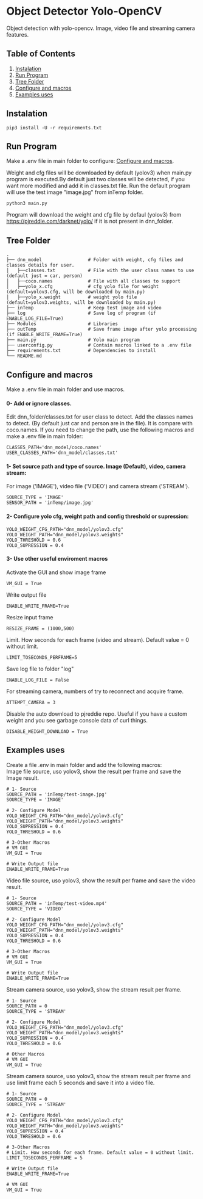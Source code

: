 # Object Detector Yolo-OpenCV

Object detection with yolo-opencv. Image, video file and streaming camera features.

## Table of Contents
1. [Instalation](#Instalation)
2. [Run Program](#run_program)
3. [Tree Folder](#tree_folder)
4. [Configure and macros](#configure)
5. [Examples uses](#examples_uses)

<a name="Instalation"></a>
## Instalation
```
pip3 install -U -r requirements.txt
```
<a name="run_program"></a>
## Run Program
Make a .env file in main folder to configure: [Configure and macros](#configure).

Weight and cfg files will be downloaded by default (yolov3) when main.py program is executed.By default just two classes will be detected, if you want more modified and add it in classes.txt file. Run the default program will use the test image "image.jpg" from inTemp folder. 
```
python3 main.py
```
Program will download the weight and cfg file by defaul (yolov3) from https://pjreddie.com/darknet/yolo/ if it is not present in dnn_folder.

<a name="tree_folder"></a>
## Tree Folder
    .
    ├── dnn_model                 # Folder with weight, cfg files and classes details for user.
    │   ├──classes.txt            # File with the user class names to use (default just = car, person)
    │   ├──coco.names             # File with all classes to support
    │   ├──yolo_x.cfg             # cfg yolo file for weight (default=yolov3.cfg, will be downloaded by main.py)
    │   ├──yolo_x.weight          # weight yolo file (default=yolov3.weights, will be downloaded by main.py)
    ├── inTemp                    # Keep test image and video
    ├── log                       # Save log of program (if ENABLE_LOG_FILE=True)
    ├── Modules                   # Libraries
    ├── outTemp                   # Save frame image after yolo processing (if ENABLE_WRITE_FRAME=True)
    ├── main.py                   # Yolo main program
    ├── userconfig.py             # Contain macros linked to a .env file
    ├── requirements.txt          # Dependencies to install 
    └── README.md

<a name="configure"></a>
## Configure and macros

Make a .env file in main folder and use macros.

#### 0- Add or ignore classes.
Edit dnn_folder/classes.txt for user class to detect. Add the classes names to detect. (By default just car and person are in the file). It is compare with coco.names. If you need to change the path, use the following macros and make a .env file in main folder:
```
CLASSES_PATH='dnn_model/coco.names'
USER_CLASSES_PATH='dnn_model/classes.txt'
```
#### 1- Set source path and type of source. Image (Default), video, camera stream:
For image ('IMAGE'), video file ('VIDEO') and camera stream ('STREAM').
```
SOURCE_TYPE = 'IMAGE'
SENSOR_PATH = 'inTemp/image.jpg'
```
#### 2- Configure yolo cfg, weight path and config threshold or supression:
```
YOLO_WEIGHT_CFG_PATH="dnn_model/yolov3.cfg"
YOLO_WEIGHT_PATH="dnn_model/yolov3.weights"
YOLO_THRESHOLD = 0.6
YOLO_SUPRESSION = 0.4
```
#### 3- Use other useful enviroment macros
Activate the GUI and show image frame
```
VM_GUI = True
```
Write output file
```
ENABLE_WRITE_FRAME=True
```
Resize input frame
```
RESIZE_FRAME = (1000,500)
```
Limit. How seconds for each frame (video and stream). Default value = 0 without limit.
```
LIMIT_TOSECONDS_PERFRAME=5
```
Save log file to folder "log"
```
ENABLE_LOG_FILE = False
```
For streaming camera, numbers of try to reconnect and acquire frame.
```
ATTEMPT_CAMERA = 3
```
Disable the auto download to pjreddie repo. Useful if you have a custom weight and you see garbage console data of curl things.
```
DISABLE_WEIGHT_DOWNLOAD = True
```
<a name="examples_uses"></a>
## Examples uses
Create a file .env in main folder and add the following macros:
\
Image file source, uso yolov3, show the result per frame and save the Image result.
```
# 1- Source
SOURCE_PATH = 'inTemp/test-image.jpg'
SOURCE_TYPE = 'IMAGE'

# 2- Configure Model
YOLO_WEIGHT_CFG_PATH="dnn_model/yolov3.cfg"
YOLO_WEIGHT_PATH="dnn_model/yolov3.weights"
YOLO_SUPRESSION = 0.4
YOLO_THRESHOLD = 0.6

# 3-Other Macros
# VM GUI
VM_GUI = True

# Write Output file
ENABLE_WRITE_FRAME=True
```
Video file source, uso yolov3, show the result per frame and save the video result.
```
# 1- Source
SOURCE_PATH = 'inTemp/test-video.mp4'
SOURCE_TYPE = 'VIDEO'

# 2- Configure Model
YOLO_WEIGHT_CFG_PATH="dnn_model/yolov3.cfg"
YOLO_WEIGHT_PATH="dnn_model/yolov3.weights"
YOLO_SUPRESSION = 0.4
YOLO_THRESHOLD = 0.6

# 3-Other Macros
# VM GUI
VM_GUI = True

# Write Output file
ENABLE_WRITE_FRAME=True
```
Stream camera source, uso yolov3, show the stream result per frame.
```
# 1- Source
SOURCE_PATH = 0
SOURCE_TYPE = 'STREAM'

# 2- Configure Model
YOLO_WEIGHT_CFG_PATH="dnn_model/yolov3.cfg"
YOLO_WEIGHT_PATH="dnn_model/yolov3.weights"
YOLO_SUPRESSION = 0.4
YOLO_THRESHOLD = 0.6

# Other Macros
# VM GUI
VM_GUI = True
```
Stream camera source, uso yolov3, show the stream result per frame and use limit frame each 5 seconds and save it into a video file.
```
# 1- Source
SOURCE_PATH = 0
SOURCE_TYPE = 'STREAM'

# 2- Configure Model
YOLO_WEIGHT_CFG_PATH="dnn_model/yolov3.cfg"
YOLO_WEIGHT_PATH="dnn_model/yolov3.weights"
YOLO_SUPRESSION = 0.4
YOLO_THRESHOLD = 0.6

# 3-Other Macros
# Limit. How seconds for each frame. Default value = 0 without limit.
LIMIT_TOSECONDS_PERFRAME = 5

# Write Output file
ENABLE_WRITE_FRAME=True

# VM GUI
VM_GUI = True
```
